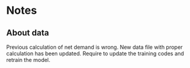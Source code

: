 # Notes

## About data

Previous calculation of net demand is wrong. New data file with proper calculation has been updated. Require to update the training codes and retrain the model.